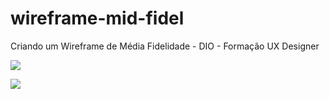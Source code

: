 # wireframe-mid-fidel
Criando um Wireframe de Média Fidelidade - DIO - Formação UX Designer

<p>
  <img src="https://github.com/glauciocoutinho/wireframe-mid-fidel/issues/1" />
</p>

<img src="(https://github.com/glauciocoutinho/wireframe-mid-fidel/assets/18041047/fca06473-31cd-42f0-b1e3-f69511f9ad0c)](https://github.com/glauciocoutinho/wireframe-mid-fidel/issues/1)" />


